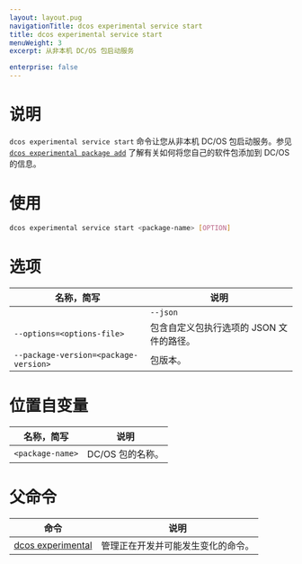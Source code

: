 ```yaml
---
layout: layout.pug
navigationTitle: dcos experimental service start
title: dcos experimental service start
menuWeight: 3
excerpt: 从非本机 DC/OS 包启动服务

enterprise: false
---
```



# 说明
`dcos experimental service start` 命令让您从非本机 DC/OS 包启动服务。参见 [`dcos experimental package add`](1.11/cli/command-reference/dcos-experimental/dcos-experimental-package-add/) 了解有关如何将您自己的软件包添加到 DC/OS 的信息。

# 使用

```bash
dcos experimental service start <package-name> [OPTION]
```

# 选项

| 名称，简写 | 说明 |
|---------|------------|
| | `--json` | 指定以 JSON 为格式的数据。|
| `--options=<options-file>` | 包含自定义包执行选项的 JSON 文件的路径。 |
| `--package-version=<package-version>` | 包版本。|

# 位置自变量

| 名称，简写 | 说明 |
|---------|-------------|
| `<package-name>` | DC/OS 包的名称。| 

# 父命令

| 命令 | 说明 |
|---------|-------------|
| [dcos experimental](/cn/1.11/cli/command-reference/dcos-experimental/)  | 管理正在开发并可能发生变化的命令。| 

